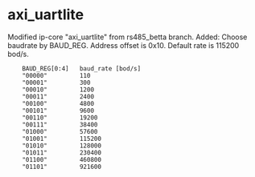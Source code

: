 # axi_uartlite
Modified ip-core "axi_uartlite" from rs485_betta branch.
Added: 
	Choose baudrate by BAUD_REG. Address offset is 0x10. 
	Default rate is 115200 bod/s.
		
		BAUD_REG[0:4]	baud_rate [bod/s]
		"00000"			110    
		"00001"			300    
		"00010"			1200   
		"00011"			2400   
		"00100"			4800   
		"00101"			9600   
		"00110"			19200  
		"00111"			38400  
		"01000"			57600  
		"01001"			115200 
		"01010"			128000 
		"01011"			230400 
		"01100"			460800 
		"01101"			921600 
		
